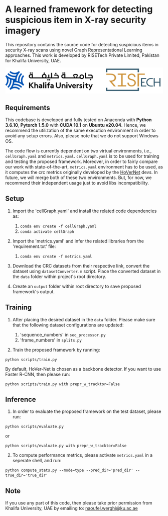 # A learned framework for detecting suspicious item in X-ray security imagery
This repository contains the source code for detecting suspicious items in security X-ray scans using novel Graph Representational Learning approaches. This work is developed by RISETech Private Limited, Pakistan for Khalifa University, UAE.

![Block_Diagram](images/ku.png)


## Requirements
This codebase is developed and fully tested on Anaconda with **Python 3.6.10**, **Pytorch 1.5.0** with **CUDA 10.1** on **Ubuntu v20.04**. Hence, we recommend the utilization of the same execution environment in order to avoid any setup errors. Also, please note that we do not support Windows OS. 

The code flow is currently dependent on two virtual environments, i.e., `cellGraph.yaml` and `metrics.yaml`. `cellGraph.yaml` is to be used for training and testing the proposed framework. Moreover, in order to fairly compare our work with state-of-the-art, `metrics.yaml` environment has to be used, as it computes the crc metrics originally developed by the [HoVerNet](https://github.com/vqdang/hover_net) devs. In future, we will merge both of these two environments. But, for now, we recommend their independent usage just to avoid libs incompatibility.   

## Setup

1. Import the 'cellGraph.yaml' and install the related code dependencies as:
    1. `conda env create -f cellGraph.yaml`
    2. `conda activate cellGraph`

2. Import the 'metrics.yaml' and infer the related libraries from the 'requirement.txt' file:
   1. `conda env create -f metrics.yaml`
    
3. Download the CRC datasets from their respective link, convert the dataset using `datasetConverter.m` script. Place the converted dataset in the `data` folder within project's root directory.

4. Create an `output` folder within root directory to save proposed framework's output. 

## Training
1. After placing the desired dataset in the `data` folder. Please make sure that the following dataset configurations are updated:
   1. 'sequence_numbers' in `seq_processor.py`
   2. 'frame_numbers' in `splits.py`

2. Train the proposed framework by running:
```
python scripts/train.py 
```
By default, HoVer-Net is chosen as a backbone detector. If you want to use Faster R-CNN, then please run:
```
python scripts/train.py with prepr_w_tracktor=False
```

## Inference
1. In order to evaluate the proposed framework on the test dataset, please run:
```
python scripts/evaluate.py 
```
or
```
python scripts/evaluate.py with prepr_w_tracktor=False
```
2. To compute performance metrics, please activate `metrics.yaml` in a seperate shell, and run:
```
python compute_stats.py --mode=type --pred_dir='pred_dir' --true_dir='true_dir'
```

## Note
If you use any part of this code, then please take prior permission from Khalifa University, UAE by emailing to: naoufel.werghi@ku.ac.ae

